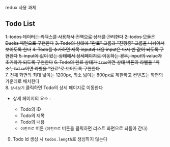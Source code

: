 redux 사용 과제

## Todo List

~~1. todos 데이터는 리덕스를 사용해서 전역으로 상태를 관리한다~~
~~2. todos 모듈은 Ducks 패턴으로 구현한다~~
~~3. Todo의 상태에 "완료" 그룹과 "진행중" 그룹을 나뉘어서 보이도록 한다~~
~~4. Todo를 추가하면 제목 input과 내용 input은 다시 빈 값이 되도록 구현한다~~
~~5. input에 값이 있는 상태에서 상세페이지로 이동하는 경우, input의 value가 초기화가 되도록 구현한다~~
~~6. Todo의 완료 상태가 `true`이면 상태 버튼의 라벨을 "취소", `false`이면 라벨을 "완료"로 보이도록 구현한다~~ <br>7. 전체 화면의 최대 넓이는 1200px, 최소 넓이는 800px로 제한하고 컨텐츠는 화면의 가운데로 배치한다 <br>8. `상세보기` 클릭하면 Todo의 상세 페이지로 이동한다

- 상세 페이지의 요소 :

  - Todo의 ID
  - Todo의 제목
  - Todo의 내용
  - `이전으로` 버튼
    (`이전으로` 버튼을 클릭하면 리스트 화면으로 되돌아 간다)

9. Todo Id 생성 시 `todos.length`로 생성하지 않는다
